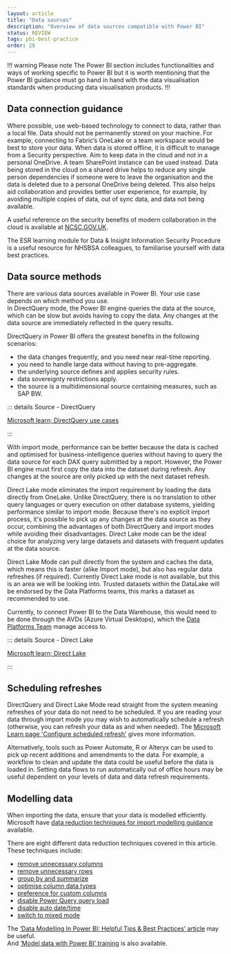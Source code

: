 ```yaml
---
layout: article
title: "Data sources"
description: "Overview of data sources compatible with Power BI"
status: REVIEW
tags: pbi-best-practice
order: 20
---
```

!!! warning Please note
The Power BI section includes functionalities and ways of working specific to Power BI but it is worth mentioning that the Power BI guidance must go hand in hand with the data visualisation standards when producing data visualisation products.
!!!

## Data connection guidance  
  
Where possible, use web-based technology to connect to data, rather than a local file. Data should not be permanently stored on your machine. For example, connecting to Fabric’s OneLake or a team workspace would be best to store your data. When data is stored offline, it is difficult to manage from a Security perspective. Aim to keep data in the cloud and not in a personal OneDrive. A team SharePoint instance can be used instead. Data being stored in the cloud on a shared drive helps to reduce any single person dependencies if someone were to leave the organisation and the data is deleted due to a personal OneDrive being deleted. This also helps aid collaboration and provides better user experience, for example, by avoiding multiple copies of data, out of sync data, and data not being available.  
  
A useful reference on the security benefits of modern collaboration in the cloud is available at [NCSC.GOV.UK][gov-security].  
  
The ESR learning module for Data & Insight Information Security Procedure is a useful resource for NHSBSA colleagues, to familiarise yourself with data best practices.  
  
## Data source methods  
  
There are various data sources available in Power BI. Your use case depends on which method you use.  
In DirectQuery mode, the Power BI engine queries the data at the source, which can be slow but avoids having to copy the data. Any changes at the data source are immediately reflected in the query results.  
  
DirectQuery in Power BI offers the greatest benefits in the following scenarios:

- the data changes frequently, and you need near real-time reporting.
- you need to handle large data without having to pre-aggregate.
- the underlying source defines and applies security rules.
- data sovereignty restrictions apply.
- the source is a multidimensional source containing measures, such as SAP BW.  
  
::: details Source - DirectQuery

[Microsoft learn; DirectQuery use cases][source 1]

:::

With import mode, performance can be better because the data is cached and optimised for business-intelligence queries without having to query the data source for each DAX query submitted by a report. However, the Power BI engine must first copy the data into the dataset during refresh. Any changes at the source are only picked up with the next dataset refresh.  

Direct Lake mode eliminates the import requirement by loading the data directly from OneLake. Unlike DirectQuery, there is no translation to other query languages or query execution on other database systems, yielding performance similar to import mode. Because there's no explicit import process, it's possible to pick up any changes at the data source as they occur, combining the advantages of both DirectQuery and import modes while avoiding their disadvantages. Direct Lake mode can be the ideal choice for analyzing very large datasets and datasets with frequent updates at the data source.  

Direct Lake Mode can pull directly from the system and caches the data, which means this is faster (alike Import mode), but also has regular data refreshes (if required). Currently Direct Lake mode is not available, but this is an area we will be looking into. Trusted datasets within the DataLake will be endorsed by the Data Platforms teams, this marks a dataset as recommended to use.  

Currently, to connect Power BI to the Data Warehouse, this would need to be done through the AVDs (Azure Virtual Desktops), which the [Data Platforms Team][DPT] manage access to.  

::: details Source - Direct Lake

[Microsoft learn; Direct Lake][source 2]

:::

## Scheduling refreshes  

DirectQuery and Direct Lake Mode read straight from the system meaning refreshes of your data do not need to be scheduled. If you are reading your data through import mode you may wish to automatically schedule a refresh (otherwise, you can refresh your data as and when needed). The [Microsoft Learn page 'Configure scheduled refresh'][source 3] gives more information.  
  
Alternatively, tools such as Power Automate, R or Alteryx can be used to pick up recent additions and amendments to the data. For example, a workflow to clean and update the data could be useful before the data is loaded in. Setting data flows to run automatically out of office hours may be useful dependent on your levels of data and data refresh requirements.  

## Modelling data  
  
When importing the data, ensure that your data is modelled efficiently.  
Microsoft have [data reduction techniques for import modelling guidance][source 4] available.  

There are eight different data reduction techniques covered in this article. These techniques include:

- [remove unnecessary columns][source 5]
- [remove unnecessary rows][source 6]
- [group by and summarize][source 7]
- [optimise column data types][source 8]
- [preference for custom columns][source 9]
- [disable Power Query query load][source 10]
- [disable auto date/time][source 11]
- [switch to mixed mode][source 12]  
  
The [‘Data Modelling In Power BI: Helpful Tips & Best Practices’ article][source 14] may be useful.  
And [‘Model data with Power BI’ training][source 13] is also available.  

[source 1]: https://learn.microsoft.com/en-us/power-bi/connect-data/desktop-directquery-about#directquery-use-cases
[source 2]: https://learn.microsoft.com/en-us/power-bi/enterprise/directlake-overview
[DPT]: https://nhsbsauk.sharepoint.com/sites/DAI_DataWarehouse/SitePages/Our-Team(1).aspx
[source 3]: https://learn.microsoft.com/en-us/power-bi/connect-data/refresh-scheduled-refresh
[source 4]: https://learn.microsoft.com/en-us/power-bi/guidance/import-modeling-data-reduction
[source 5]: https://learn.microsoft.com/en-us/power-bi/guidance/import-modeling-data-reduction#remove-unnecessary-columns
[source 6]: https://learn.microsoft.com/en-us/power-bi/guidance/import-modeling-data-reduction#remove-unnecessary-rows
[source 7]: https://learn.microsoft.com/en-us/power-bi/guidance/import-modeling-data-reduction#group-by-and-summarize
[source 8]: https://learn.microsoft.com/en-us/power-bi/guidance/import-modeling-data-reduction#optimize-column-data-types
[source 9]: https://learn.microsoft.com/en-us/power-bi/guidance/import-modeling-data-reduction#preference-for-custom-columns
[source 10]: https://learn.microsoft.com/en-us/power-bi/guidance/import-modeling-data-reduction#disable-power-query-query-load
[source 11]: https://learn.microsoft.com/en-us/power-bi/guidance/import-modeling-data-reduction#disable-auto-datetime
[source 12]: https://learn.microsoft.com/en-us/power-bi/guidance/import-modeling-data-reduction#switch-to-mixed-mode  
[source 13]: https://learn.microsoft.com/en-us/training/paths/model-data-power-bi/
[source 14]: https://community.fabric.microsoft.com/t5/Community-Blog/Data-Modelling-In-Power-BI-Helpful-Tips-amp-Best-Practices/ba-p/1977956
[gov-security]: https://www.ncsc.gov.uk/blog-post/the-security-benefits-of-modern-collaboration-in-the-cloud